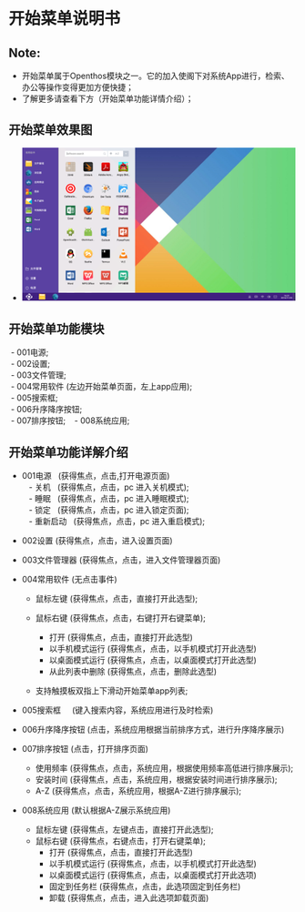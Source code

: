 # 开始菜单说明书

## Note:
  - 开始菜单属于Openthos模块之一。它的加入使阁下对系统App进行，检索、办公等操作变得更加方便快捷；  
  - 了解更多请查看下方（开始菜单功能详情介绍）；
  
## 开始菜单效果图
  - ![](pic/kaishicaidan/startMenu.png)
  
## 开始菜单功能模块
  - 001电源;  
  - 002设置;  
  - 003文件管理;  
  - 004常用软件 (左边开始菜单页面，左上app应用);  
  - 005搜索框;  
  - 006升序降序按钮;  
  - 007排序按钮;    
  - 008系统应用;  

## 开始菜单功能详解介绍  

  - 001电源    (获得焦点，点击,打开电源页面)  
    - 关机   (获得焦点，点击，pc 进入关机模式);  
    - 睡眠   (获得焦点，点击，pc 进入睡眠模式);  
    - 锁定   (获得焦点，点击，pc 进入锁定页面);  
    - 重新启动   (获得焦点，点击，pc 进入重启模式);  
    
  - 002设置   (获得焦点，点击，进入设置页面)  

  - 003文件管理器    (获得焦点，点击，进入文件管理器页面)  

  - 004常用软件    (无点击事件)  
    - 鼠标左键    (获得焦点，点击，直接打开此选型);  
    - 鼠标右键    (获得焦点，点击，右键打开右键菜单);  
      - 打开    (获得焦点，点击，直接打开此选型)
      - 以手机模式运行    (获得焦点，点击，以手机模式打开此选型)
      - 以桌面模式运行    (获得焦点，点击，以桌面模式打开此选型)
      - 从此列表中删除    (获得焦点，点击，删除此选型)

    - 支持触摸板双指上下滑动开始菜单app列表;  

  - 005搜索框     (键入搜索内容，系统应用进行及时检索)    
  - 006升序降序按钮     (点击，系统应用根据当前排序方式，进行升序降序展示)  
  - 007排序按钮    (点击，打开排序页面)    
    - 使用频率    (获得焦点，点击，系统应用，根据使用频率高低进行排序展示);    
    - 安装时间    (获得焦点，点击，系统应用，根据安装时间进行排序展示);    
    - A-Z     (获得焦点，点击，系统应用，根据A-Z进行排序展示);     

  - 008系统应用     (默认根据A-Z展示系统应用)
    - 鼠标左键     (获得焦点，左键点击，直接打开此选型);  
    - 鼠标右键      (获得焦点，右键点击，打开右键菜单);  
      - 打开     (获得焦点，点击，直接打开此选型)
      - 以手机模式运行     (获得焦点，点击，以手机模式打开此选型)
      - 以桌面模式运行     (获得焦点，点击，以桌面模式打开此选项)
      - 固定到任务栏     (获得焦点，点击，此选项固定到任务栏)
      - 卸载     (获得焦点，点击，进入此选项卸载页面)
